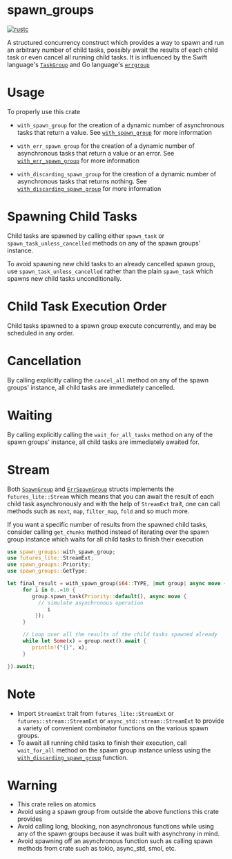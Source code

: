 # spawn_groups
[![rustc](https://img.shields.io/badge/rustc-1.70+-blue?style=flat-square&logo=rust)](https://www.rust-lang.org)

A structured concurrency construct which provides a way to spawn and run an arbitrary number of child tasks,
possibly await the results of each child task or even cancel all running child tasks.
It is influenced by the Swift language's [`TaskGroup`](https://developer.apple.com/documentation/swift/taskgroup) and Go language's [`errgroup`](https://pkg.go.dev/golang.org/x/sync/errgroup)

# Usage

To properly use this crate
* ``with_spawn_group`` for the creation of a dynamic number of asynchronous tasks that return a value. See [`with_spawn_group`](self::with_spawn_group)
for more information

* ``with_err_spawn_group`` for the creation of a dynamic number of asynchronous tasks that return a value or an error.
See [`with_err_spawn_group`](self::with_err_spawn_group)
for more information

* ``with_discarding_spawn_group`` for the creation of a dynamic number of asynchronous tasks that returns nothing.
See [`with_discarding_spawn_group`](self::with_discarding_spawn_group)
for more information

# Spawning Child Tasks

Child tasks are spawned by calling either `spawn_task` or `spawn_task_unless_cancelled` methods on any of the spawn groups' instance.

To avoid spawning new child tasks to an already cancelled spawn group, use ``spawn_task_unless_cancelled``
rather than the plain ``spawn_task`` which spawns new child tasks unconditionally.

# Child Task Execution Order

Child tasks spawned to a spawn group execute concurrently, and may be scheduled in
any order.
 
# Cancellation

By calling explicitly calling the ``cancel_all`` method on any of the spawn groups' instance, all child tasks
are immediately cancelled.

# Waiting

By calling explicitly calling the ``wait_for_all_tasks`` method on any of the spawn groups' instance, all child tasks
are immediately awaited for.

# Stream

Both [`SpawnGroup`](self::spawn_group::SpawnGroup) and [`ErrSpawnGroup`](self::err_spawn_group::ErrSpawnGroup) structs implements the ``futures_lite::Stream``
which means that you can await the result of each child task asynchronously and with the help of ``StreamExt`` trait, one can call methods such as ``next``,
``map``, ``filter_map``, ``fold`` and so much more.

If you want a specific number of results from the spawned child tasks,
consider calling ``get_chunks`` method instead of iterating over
the spawn group instance which waits for all child tasks to finish their execution

```rust
use spawn_groups::with_spawn_group;
use futures_lite::StreamExt;
use spawn_groups::Priority;
use spawn_groups::GetType;

let final_result = with_spawn_group(i64::TYPE, |mut group| async move {
     for i in 0..=10 {
        group.spawn_task(Priority::default(), async move {
          // simulate asynchronous operation
             i
         });
     }

     // Loop over all the results of the child tasks spawned already
     while let Some(x) = group.next().await {
        println!("{}", x);
     }

}).await;
```

# Note

* Import ``StreamExt`` trait from ``futures_lite::StreamExt`` or ``futures::stream::StreamExt`` or ``async_std::stream::StreamExt`` to provide a variety of convenient combinator functions on the various spawn groups.
* To await all running child tasks to finish their execution, call ``wait_for_all`` method on the spawn group instance unless using the [`with_discarding_spawn_group`](self::with_discarding_spawn_group) function.

# Warning

* This crate relies on atomics
* Avoid using a spawn group from outside the above functions this crate provides
* Avoid calling long, blocking, non asynchronous functions while using any of the spawn groups because it was built with asynchrony in mind.
* Avoid spawning off an asynchronous function such as calling spawn methods from crate such as tokio, async_std, smol, etc.
